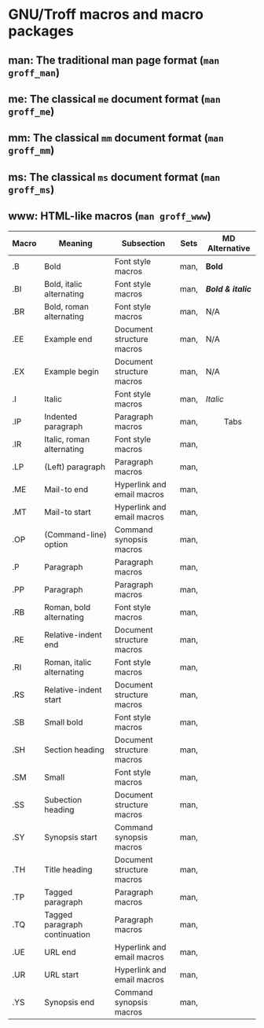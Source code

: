 GNU/Troff macros and macro packages
===================================

man: The traditional man page format (`man groff_man`)
------------------------------------------------------

me: The classical `me` document format (`man groff_me`)
-------------------------------------------------------

mm: The classical `mm` document format (`man groff_mm`)
-------------------------------------------------------

ms: The classical `ms` document format (`man groff_ms`)
-------------------------------------------------------

www: HTML-like macros (`man groff_www`)
---------------------------------------

| Macro | Meaning                       | Subsection                 | Sets | MD Alternative      |
| ----- | ----------------------------- | -------------------------- | ---- | ------------------- |
| .B    | Bold                          | Font style macros          | man, | **Bold**            |
| .BI   | Bold, italic alternating      | Font style macros          | man, | ***Bold & italic*** |
| .BR   | Bold, roman alternating       | Font style macros          | man, | N/A                 |
| .EE   | Example end                   | Document structure macros  | man, | N/A                 |
| .EX   | Example begin                 | Document structure macros  | man, | N/A                 |
| .I    | Italic                        | Font style macros          | man, | *Italic*            |
| .IP   | Indented paragraph            | Paragraph macros           | man, | `    ` Tabs         |
| .IR   | Italic, roman alternating     | Font style macros          | man, |
| .LP   | (Left) paragraph              | Paragraph macros           | man, |
| .ME   | Mail-to end                   | Hyperlink and email macros | man, |
| .MT   | Mail-to start                 | Hyperlink and email macros | man, |
| .OP   | (Command-line) option         | Command synopsis macros    | man, |
| .P    | Paragraph                     | Paragraph macros           | man, |
| .PP   | Paragraph                     | Paragraph macros           | man, |
| .RB   | Roman, bold alternating       | Font style macros          | man, |
| .RE   | Relative-indent end           | Document structure macros  | man, |
| .RI   | Roman, italic alternating     | Font style macros          | man, |
| .RS   | Relative-indent start         | Document structure macros  | man, |
| .SB   | Small bold                    | Font style macros          | man, |
| .SH   | Section heading               | Document structure macros  | man, |
| .SM   | Small                         | Font style macros          | man, |
| .SS   | Subection heading             | Document structure macros  | man, |
| .SY   | Synopsis start                | Command synopsis macros    | man, |
| .TH   | Title heading                 | Document structure macros  | man, |
| .TP   | Tagged paragraph              | Paragraph macros           | man, |
| .TQ   | Tagged paragraph continuation | Paragraph macros           | man, |
| .UE   | URL end                       | Hyperlink and email macros | man, |
| .UR   | URL start                     | Hyperlink and email macros | man, |
| .YS   | Synopsis end                  | Command synopsis macros    | man, |

